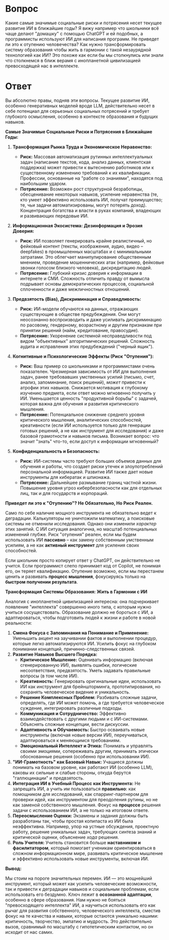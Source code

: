 # Вопрос
Какие самые значимые социальные риски и потрясения несет текущее развитие ИИ в ближайшие годы? Я вижу например что школьники всё чаще делают "домашку" с помощью ChatGPT и ей подобных, а программисты используют ИИ для написания программ. Не приведет ли это к отупению человечества? Как нужно трансформировать систему образования чтобы жить в гармонии с такой незаурядной технологией как ИИ? Это похоже как если бы мы столкнулись или знали что столкнемся в ближ верамя с инопланетной цивилизацией превосходящей нас в интеллекте.

# Ответ
Вы абсолютно правы, подняв эти вопросы. Текущее развитие ИИ, особенно генеративных моделей вроде LLM, действительно несет в себе потенциал для серьезных социальных потрясений и требует глубокого осмысления, особенно в контексте образования и будущих навыков.

**Самые Значимые Социальные Риски и Потрясения в Ближайшие Годы:**

1.  **Трансформация Рынка Труда и Экономическое Неравенство:**
    *   **Риск:** Массовая автоматизация рутинных интеллектуальных задач (написание текстов, кода, анализ данных, клиентская поддержка) может привести к вытеснению работников или к существенному изменению требований к их квалификации. Профессии, основанные на "работе со знаниями", находятся под наибольшим ударом.
    *   **Потрясение:** Возможен рост структурной безработицы, обесценивание некоторых навыков, усиление неравенства (те, кто умеет эффективно использовать ИИ, получат преимущество; те, чьи задачи автоматизированы, могут потерять доход). Концентрация богатства и власти в руках компаний, владеющих и развивающих передовые ИИ.

2.  **Информационная Экосистема: Дезинформация и Эрозия Доверия:**
    *   **Риск:** ИИ позволяет генерировать крайне реалистичный, но фейковый контент (тексты, изображения, аудио, видео – deepfakes) в промышленных масштабах и с минимальными затратами. Это облегчает манипулирование общественным мнением, проведение мошеннических атак (например, фейковые звонки голосом близкого человека), дискредитацию людей.
    *   **Потрясение:** Глубокий кризис доверия к информации в интернете и СМИ. Сложность отличить правду от вымысла подрывает основы демократических процессов, социальной сплоченности и даже межличностных отношений.

3.  **Предвзятость (Bias), Дискриминация и Справедливость:**
    *   **Риск:** ИИ-модели обучаются на данных, отражающих существующие в обществе предубеждения. Они могут неосознанно воспроизводить и даже усиливать дискриминацию по расовому, гендерному, возрастному и другим признакам при принятии решений (найм, кредитование, правосудие).
    *   **Потрясение:** Укоренение системной несправедливости под видом "объективных" алгоритмических решений. Сложность аудита и исправления этих предубеждений ("черный ящик").

4.  **Когнитивные и Психологические Эффекты (Риск "Отупения"):**
    *   **Риск:** Ваш пример со школьниками и программистами очень показателен. Чрезмерная зависимость от ИИ для выполнения задач, ранее требовавших умственных усилий (письмо, счет, анализ, запоминание, поиск решений), *может* привести к атрофии этих навыков. Снижается мотивация к глубокому изучению предмета, если ответ можно мгновенно получить у ИИ. Уменьшается ценность "продуктивной борьбы" с задачей, которая важна для обучения и развития критического мышления.
    *   **Потрясение:** Потенциальное снижение среднего уровня критического мышления, аналитических способностей, креативности (если ИИ используется только для генерации готовых решений, а не как инструмент для исследования) и даже базовой грамотности и навыков письма. Возникает вопрос: что значит "знать" что-то, если доступ к информации мгновенный?

5.  **Конфиденциальность и Безопасность:**
    *   **Риск:** ИИ-системы часто требуют больших объемов данных для обучения и работы, что создает риски утечек и злоупотреблений персональной информацией. Развитие ИИ также дает новые инструменты для кибератак и шпионажа.
    *   **Потрясение:** Дальнейшее размывание границ частной жизни. Повышение уровня угроз кибербезопасности как для отдельных лиц, так и для государств и корпораций.

**Приведет ли это к "Отупению"? Не Обязательно, Но Риск Реален.**

Само по себе наличие мощного инструмента не обязательно ведет к деградации. Калькуляторы не уничтожили математику, а поисковые системы не отменили исследования. Однако они изменили *характер* этих занятий. С ИИ ситуация аналогична, но масштаб потенциальных изменений глубже. Риск "отупения" реален, если мы будем использовать ИИ **пассивно** – как замену собственным умственным усилиям, а не как **активный инструмент** для усиления своих способностей.

Если школьник просто копирует ответ у ChatGPT, он действительно не учится. Если программист слепо принимает код от Copilot, не понимая его, он теряет квалификацию. Отупение возможно, если мы перестанем ценить и развивать **процесс мышления**, фокусируясь только на **быстром получении результата**.

**Трансформация Системы Образования: Жить в Гармонии с ИИ**

Аналогия с инопланетной цивилизацией интересна: она подчеркивает появление "интеллекта" совершенно иного типа, с которым нужно учиться сосуществовать. Образование должно не бороться с ИИ, а адаптироваться, чтобы подготовить людей к жизни и работе в новой реальности:

1.  **Смена Фокуса с Запоминания на Понимание и Применение:** Уменьшить акцент на заучивании фактов и выполнении процедур, которые легко автоматизируются ИИ. Усилить фокус на глубоком понимании концепций, причинно-следственных связей.
2.  **Развитие Навыков Высшего Порядка:**
    *   **Критическое Мышление:** Оценивать информацию (включая сгенерированную ИИ), выявлять ошибки, логические несоответствия, предвзятость. Уметь задавать правильные вопросы (в том числе ИИ).
    *   **Креативность:** Генерировать оригинальные идеи, использовать ИИ как инструмент для брейншторминга, прототипирования, но сохранять человеческое видение и уникальность.
    *   **Решение Комплексных Проблем:** Разбивать сложные задачи, определять, где ИИ может помочь, а где требуется человеческое суждение, интегрировать различные подходы.
    *   **Коммуникация и Сотрудничество:** Эффективно взаимодействовать с другими людьми и с ИИ-системами. Объяснять сложные концепции, вести дискуссии.
    *   **Адаптивность и Обучаемость:** Быстро осваивать новые инструменты (включая новые версии ИИ), переучиваться, адаптироваться к меняющимся требованиям.
    *   **Эмоциональный Интеллект и Этика:** Понимать и управлять своими эмоциями, сопереживать другим, принимать этически обоснованные решения (особенно при использовании ИИ).
3.  **"ИИ-Грамотность" как Базовый Навык:** Учащиеся должны понимать на базовом уровне, как работают ИИ (особенно LLM), каковы их сильные и слабые стороны, откуда берутся "галлюцинации" и предвзятость.
4.  **Интеграция ИИ в Учебный Процесс как Инструмента:** Не запрещать ИИ, а учить им пользоваться **правильно**: как помощником для исследований, как спарринг-партнером для проверки идей, как инструментом для преодоления рутины, но не как заменой собственного мышления. Фокус на **процессе** решения задачи с использованием ИИ, а не только на итоговом ответе.
5.  **Переосмысление Оценки:** Экзамены и задания должны быть разработаны так, чтобы простая копипаста из ИИ была неэффективна. Например, упор на устные обсуждения, проектную работу, решение уникальных задач, требующих синтеза знаний и критической оценки, объяснение *хода* решения.
6.  **Роль Учителя:** Учитель становится больше **наставником и фасилитатором**, который помогает ученикам ориентироваться в сложном информационном мире, развивать критическое мышление и эффективно использовать новые инструменты, включая ИИ.

**Вывод:**

Мы стоим на пороге значительных перемен. ИИ — это мощнейший инструмент, который может как усилить человеческие возможности, так и привести к деградации навыков и социальным проблемам, если использовать его бездумно. Ключ лежит в **осознанной адаптации**, особенно в сфере образования. Нам нужно не бояться "превосходящего интеллекта" ИИ, а научиться использовать его как рычаг для развития собственного, человеческого интеллекта, сместив фокус на те качества и навыки, которые остаются уникально нашими: критичность, творчество, эмпатию и мудрость. Это действительно вызов, сравнимый по масштабу с гипотетическим контактом, но он исходит от нас самих.